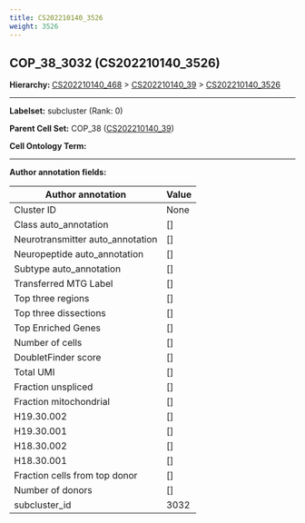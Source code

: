 ```yaml
---
title: CS202210140_3526
weight: 3526
---
```

## COP_38_3032 (CS202210140_3526)
<b>Hierarchy: </b>
[CS202210140_468](../CS202210140_468) >
[CS202210140_39](../CS202210140_39) >
[CS202210140_3526](../CS202210140_3526)

---


**Labelset:** subcluster (Rank: 0)

**Parent Cell Set:** COP_38 ([CS202210140_39](../CS202210140_39))



**Cell Ontology Term:** 

[MARKER GENES.]: #


---

[TRANSFERRED ANNOTATIONS.]: #


[AUTHOR ANNOTATION FIELDS.]: #


**Author annotation fields:**

| Author annotation | Value |
|-------------------|-------|
|Cluster ID|None|
|Class auto_annotation|[]|
|Neurotransmitter auto_annotation|[]|
|Neuropeptide auto_annotation|[]|
|Subtype auto_annotation|[]|
|Transferred MTG Label|[]|
|Top three regions|[]|
|Top three dissections|[]|
|Top Enriched Genes|[]|
|Number of cells|[]|
|DoubletFinder score|[]|
|Total UMI|[]|
|Fraction unspliced|[]|
|Fraction mitochondrial|[]|
|H19.30.002|[]|
|H19.30.001|[]|
|H18.30.002|[]|
|H18.30.001|[]|
|Fraction cells from top donor|[]|
|Number of donors|[]|
|subcluster_id|3032|
